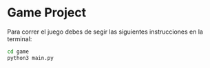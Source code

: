 # Game Project

Para correr el juego debes de segir las siguientes instrucciones en la terminal:

```sh
cd game
python3 main.py
```